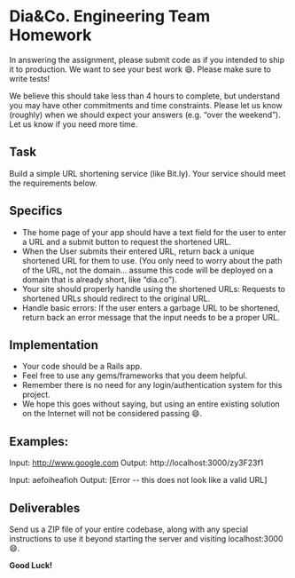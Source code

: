 # Dia&Co. Engineering Team Homework

In answering the assignment, please submit code as if you intended to ship it to production. We want to see your best work :smile:. Please make sure to write tests!

We believe this should take less than 4 hours to complete, but understand you may have other commitments and time constraints. Please let us know (roughly) when we should expect your answers (e.g. “over the weekend”). Let us know if you need more time.

## Task

Build a simple URL shortening service (like Bit.ly). Your service should meet the requirements below.

## Specifics

* The home page of your app should have a text field for the user to enter a URL and a submit button to request the shortened URL.
* When the User submits their entered URL, return back a unique shortened URL for them to use. (You only need to worry about the path of the URL, not the domain... assume this code will be deployed on a domain that is already short, like “dia.co”).
* Your site should properly handle using the shortened URLs:  Requests to shortened URLs should redirect to the original URL.
* Handle basic errors: If the user enters a garbage URL to be shortened, return back an error message that the input needs to be a proper URL.

## Implementation

* Your code should be a Rails app.
* Feel free to use any gems/frameworks that you deem helpful.
* Remember there is no need for any login/authentication system for this project.
* We hope this goes without saying, but using an entire existing solution on the Internet will not be considered passing :smile:.

## Examples:
Input: http://www.google.com
Output: http://localhost:3000/zy3F23f1
 
Input: aefoiheafioh
Output: [Error -- this does not look like a valid URL]

## Deliverables

Send us a ZIP file of your entire codebase, along with any special instructions to use it beyond starting the server and visiting localhost:3000 :smile:.

**Good Luck!**
